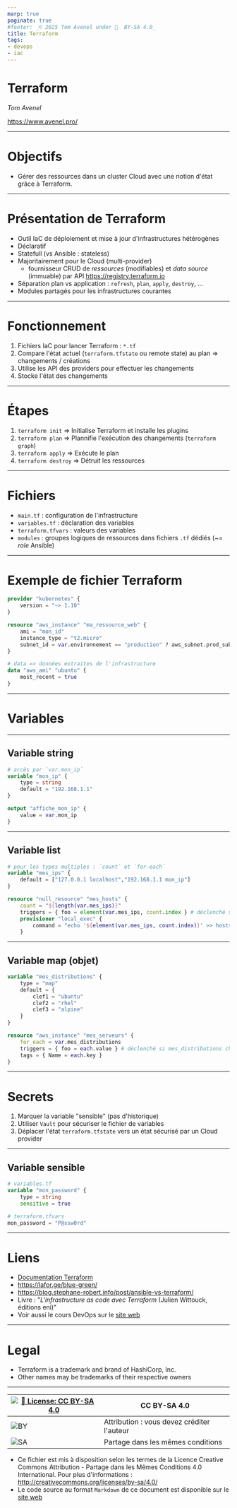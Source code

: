 ```yaml
---
marp: true
paginate: true
#footer: _© 2025 Tom Avenel under 󰵫  BY-SA 4.0_
title: Terraform
tags:
- devops
- iac
---
```


# Terraform

_Tom Avenel_

<https://www.avenel.pro/>

---

<!-- _class: intro -->

# Objectifs
 
- Gérer des ressources dans un cluster Cloud avec une notion d'état grâce à Terraform.

---

# Présentation de Terraform

- Outil IaC de déploiement et mise à jour d'infrastructures hétérogènes
- Déclaratif
- Statefull (vs Ansible : stateless)
- Majoritairement pour le Cloud (multi-provider)
  - fournisseur CRUD de _ressources_ (modifiables) et _data source_ (immuable) par API <https://registry.terraform.io>
- Séparation plan vs application : `refresh`, `plan`, `apply`, `destroy`, …
- Modules partagés pour les infrastructures courantes

---

# Fonctionnement

1. Fichiers IaC pour lancer Terraform : `*.tf`
1. Compare l'état actuel (`terraform.tfstate` ou remote state) au plan => changements / créations
1. Utilise les API des providers pour effectuer les changements
1. Stocke l'état des changements

---

# Étapes

1. `terraform init` => Initialise Terraform et installe les plugins
1. `terraform plan` => Plannifie l'exécution des changements (`terraform graph`)
1. `terraform apply` => Exécute le plan
1. `terraform destroy` => Détruit les ressources

---

# Fichiers

- `main.tf` : configuration de l'infrastructure
- `variables.tf` : déclaration des variables
- `terraform.tfvars` : valeurs des variables
- `modules` : groupes logiques de ressources dans fichiers `.tf` dédiés (~= _role_ Ansible)

---

# Exemple de fichier Terraform

```tf
provider "kubernetes" {
    version = "~> 1.10"
}

resource "aws_instance" "ma_ressource_web" {
    ami = "mon_id"
    instance_type = "t2.micro"
    subnet_id = var.environnement == "production" ? aws_subnet.prod_subnet.id : aws_subnet.dev_subnet.id
}

# data => données extraites de l'infrastructure
data "aws_ami" "ubuntu" {
    most_recent = true
}
```

---

# Variables

---

## Variable string

```tf
# accès par `var.mon_ip`
variable "mon_ip" {
    type = string
    default = "192.168.1.1"
}

output "affiche_mon_ip" {
    value = var.mon_ip
}
```

---

## Variable list

```tf
# pour les types multiples : `count` et `for-each`
variable "mes_ips" {
    default = ["127.0.0.1 localhost","192.168.1.1 mon_ip"]
}

resource "null_resource" "mes_hosts" {
    count = "${length(var.mes_ips)}"
    triggers = { foo = element(var.mes_ips, count.index } # déclenché si mes_ips change
    provisioner "local_exec" {
        command = "echo '${element(var.mes_ips, count.index)}' >> hosts.txt"
    }
```

---

## Variable map (objet)

```tf
variable "mes_distributions" {
    type = "map"
    default = {
        clef1 = "ubuntu"
        clef2 = "rhel"
        clef3 = "alpine"
    }
}

resource "aws_instance" "mes_serveurs" {
    for_each = var.mes_distributions
    triggers = { foo = each.value } # déclenché si mes_distributions change
    tags = { Name = each.key }
}
```

---

# Secrets

1. Marquer la variable "sensible" (pas d'historique)
1. Utiliser `Vault` pour sécuriser le fichier de variables
1. Déplacer l'état `terraform.tfstate` vers un état sécurisé par un Cloud provider

---

## Variable sensible

```tf
# variables.tf
variable "mon_password" {
    type = string
    sensitive = true
```

```tf
# terraform.tfvars
mon_password = "P@ssw0rd"
```

---

<!-- class: liens -->
# Liens

- [Documentation Terraform](https://developer.hashicorp.com/terraform?product_intent=terraform)
- <https://lafor.ge/blue-green/>
- <https://blog.stephane-robert.info/post/ansible-vs-terraform/>
- Livre : "_L'infrastructure as code avec Terraform_ (Julien Wittouck, éditions eni)"
- Voir aussi le cours DevOps sur le [site web][site-perso]

---

<!-- class: legal -->

# Legal 

- Terraform is a trademark and brand of HashiCorp, Inc.
- Other names may be trademarks of their respective owners

---

| [![󰵫  License: CC BY-SA 4.0](https://mirrors.creativecommons.org/presskit/buttons/88x31/svg/by-sa.svg)](http://creativecommons.org/licenses/by-sa/4.0/) | CC BY-SA 4.0 |
| ---------------------------------------------------------------- | ------------------------------------------ |
| ![BY](https://mirrors.creativecommons.org/presskit/icons/by.svg) | Attribution : vous devez créditer l'auteur |
| ![SA](https://mirrors.creativecommons.org/presskit/icons/sa.svg) | Partage dans les mêmes conditions          |

- Ce fichier est mis à disposition selon les termes de la Licence Creative Commons Attribution - Partage dans les Mêmes Conditions 4.0 International. Pour plus d'informations : <http://creativecommons.org/licenses/by-sa/4.0/>
- Le code source au format `Markdown` de ce document est disponible sur le [site web][site-perso]

[site-perso]: https://www.avenel.pro/

